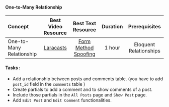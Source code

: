 #### One-to-Many Relationship

Concept | Best Video Resource | Best Text Resource | Duration | Prerequisites
:-- | :--: | :--: | :--: | :--:
One-to-Many Relationship | [Laracasts](https://laracasts.com/series/laravel-from-scratch-2017/episodes/16) | [Form Method Spoofing](https://laravel.com/docs/5.4/routing#form-method-spoofing) | 1 hour | Eloquent Relationships

#### Tasks :
- Add a relationship between posts and comments table. (you have to add `post_id` field in the `comments` table )
- Create partials to add a comment and to show comments of a post.
- Include those partials in the `All Posts` page and `Show Post` page.
- Add `Edit Post` and `Edit Comment` functionalities.

